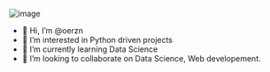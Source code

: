 ![image](https://user-images.githubusercontent.com/103498656/174149962-aabedb6c-8a6a-404a-bd9d-3a0b5c2a66b2.png)






- 👋 Hi, I’m @oerzn
- 👀 I’m interested in Python driven projects 
- 🌱 I’m currently learning Data Science
- 💞️ I’m looking to collaborate on Data Science, Web developement. 

<!---
oerzn/oerzn is a ✨ special ✨ repository because its `README.md` (this file) appears on your GitHub profile.
You can click the Preview link to take a look at your changes.
--->
